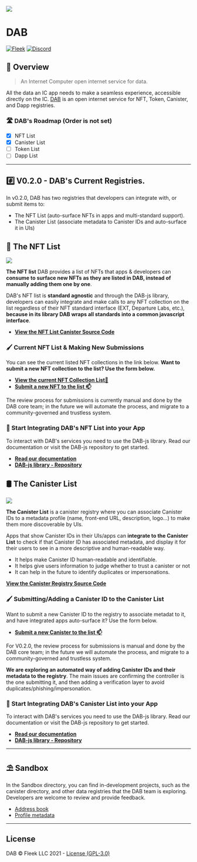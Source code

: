 ![](https://storageapi.fleek.co/nicopoggi-team-bucket/dab-gh%20(1).png)

# DAB

[![Fleek](https://img.shields.io/badge/Made%20by-Fleek-blue)](https://fleek.co/)
[![Discord](https://img.shields.io/badge/Discord-Channel-blue)](https://discord.gg/yVEcEzmrgm)

## 👀 Overview

> An Internet Computer open internet service for data.

All the data an IC app needs to make a seamless experience, accessible directly on the IC. [DAB](https://dab.ooo/) is an open internet service for NFT, Token, Canister, and Dapp registries.

### 🛣️ DAB's Roadmap (Order is not set)

* [x] NFT List
* [x] Canister List
* [ ] Token List
* [ ] Dapp List

---

## #️⃣ V0.2.0 - DAB's Current Registries.

In v0.2.0, DAB has two registries that developers can integrate with, or submit items to:

- The NFT List (auto-surface NFTs in apps and multi-standard support).
- The Canister List (associate metadata to Canister IDs and auto-surface it in UIs)

## 🎨 The NFT List

![](https://storageapi.fleek.co/nicopoggi-team-bucket/dab-gh-nft.png)

**The NFT list** DAB provides a list of NFTs that apps & developers can **consume to surface new NFTs as they are listed in DAB, instead of manually adding them one by one**.

DAB's NFT list is **standard agnostic** and through the DAB-js library, developers can easily integrate and make calls to any NFT collection on the list regardless of their NFT standard interface (EXT, Departure Labs, etc.), **because in its library DAB wraps all standards into a common javascript interface**.

* [**View the NFT List Canister Source Code**](registries/nft/)

### 🖌️ Current NFT List & Making New Submissions

You can see the current listed NFT collections in the link below. **Want to submit a new NFT collection to the list? Use the form below.**

* [**View the current NFT Collection List📜**](registries/nft/list.json)
* [**Submit a new NFT to the list 📫**](https://dab-ooo.typeform.com/nft-list)

The review process for submissions is currently manual and done by the DAB core team; in the future we will automate the process, and migrate to a community-governed and trustless system.

### 🧰 Start Integrating DAB's NFT List into your App

To interact with DAB's services you need to use the DAB-js library. Read our documentation or visit the DAB-js repository to get started.

* [**Read our documentation**](https://docs.dab.ooo)
* [**DAB-js library - Repository**](https://github.com/psychedelic/dab-js)


## 🛢️ The Canister List

![](https://storageapi.fleek.co/fleek-team-bucket/canregistry.png)

**The Canister List** is a canister registry where you can associate Canister IDs to a metadata profile (name, front-end URL, description, logo...) to make them more discoverable by UIs. 

Apps that show Canister IDs in their UIs/apps can **integrate to the Canister List** to check if that Canister ID has associated metadata, and display it for their users to see in a more descriptive and human-readable way.

- It helps make Canister ID human-readable and identifiable.
- It helps give users information to judge whether to trust a canister or not
- It can help in the future to identify duplicates or impersonations.

[**View the Canister Registry Source Code**](registries/canister_registry/)

### 🖌️ Submitting/Adding a Canister ID to the Canister List

Want to submit a new Canister ID to the registry to associate metadat to it, and have integrated apps auto-surface it? Use the form below.

* [**Submit a new Canister to the list 📫**](https://dab-ooo.typeform.com/canister-list)

For V0.2.0, the review process for submissions is manual and done by the DAB core team; in the future we will automate the process, and migrate to a community-governed and trustless system.

**We are exploring an automated way of adding Canister IDs and their metadata to the registry**. The main issues are confirming the controller is the one submitting it, and then adding a verification layer to avoid duplicates/phishing/impersonation.

### 🧰 Start Integrating DAB's Canister List into your App

To interact with DAB's services you need to use the DAB-js library. Read our documentation or visit the DAB-js repository to get started.

* [**Read our documentation**](https://docs.dab.ooo)
* [**DAB-js library - Repository**](https://github.com/psychedelic/dab-js)
---

## ⛱️ Sandbox

In the Sandbox directory, you can find in-development projects, such as the canister directory, and other data registries that the DAB team is exploring. Developers are welcome to review and provide feedback.

* [Address book](sandbox/address/README.md)
* [Profile metadata](sandbox/profile/README.md)

---

## License

DAB © Fleek LLC 2021 - [License (GPL-3.0)](https://github.com/Psychedelic/dab/blob/main/LICENSE)
